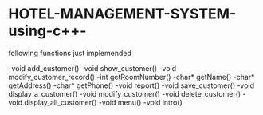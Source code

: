 # HOTEL-MANAGEMENT-SYSTEM-using-c++-
following functions just implemended

-void add_customer()
-void show_customer()
-void modify_customer_record()
-int getRoomNumber()
-char* getName()
-char* getAddress()
-char* getPhone()
-void report()
-void save_customer()
-void display_a_customer()
-void modify_customer()
-void delete_customer()
-void display_all_customer()
-void menu()
-void intro()
